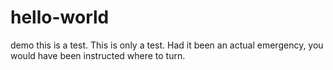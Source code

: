 # hello-world
demo
this is a test. This is only a test. Had it been an actual emergency, you would have been instructed where to turn.
